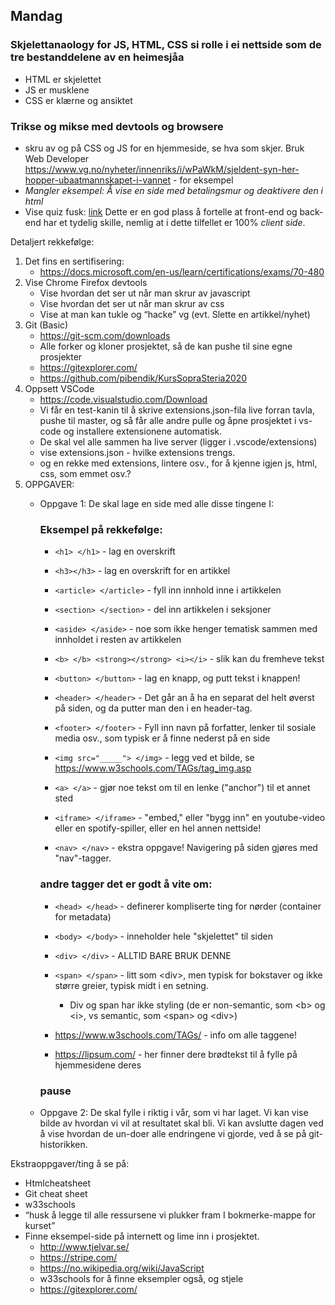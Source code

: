 ## Mandag

### Skjelettanaology for JS, HTML, CSS si rolle i ei nettside som de tre bestanddelene av en heimesjåa
* HTML er skjelettet
* JS er musklene
* CSS er klærne og ansiktet
### Trikse og mikse med devtools og browsere

- skru av og på CSS og JS for en hjemmeside, se hva som skjer.
Bruk Web Developer
  https://www.vg.no/nyheter/innenriks/i/wPaWkM/sjeldent-syn-her-hopper-ubaatmannskapet-i-vannet - for eksempel
- _Mangler eksempel: Å vise en side med betalingsmur og deaktivere den i html_
- Vise quiz fusk: [link](https://www.nrk.no/kultur/quiz_-noreg-rundt-med-forfattarar-1.15008193)
Dette er en god plass å fortelle at front-end og back-end har et tydelig skille, nemlig at i dette tilfellet er 100% _client side_.

Detaljert rekkefølge:

1. Det fins en sertifisering:
    * https://docs.microsoft.com/en-us/learn/certifications/exams/70-480
2. Vise Chrome Firefox devtools
    * Vise hvordan det ser ut når man skrur av javascript
    * Vise hvordan det ser ut når man skrur av css
    * Vise at man kan tukle og “hacke” vg (evt. Slette en artikkel/nyhet)
3. Git (Basic)
    * https://git-scm.com/downloads
    * Alle forker og kloner prosjektet, så de kan pushe til sine egne prosjekter 
    * https://gitexplorer.com/
    * https://github.com/pibendik/KursSopraSteria2020
4. Oppsett VSCode
    * https://code.visualstudio.com/Download
    * Vi får en test-kanin til å skrive extensions.json-fila live forran tavla, pushe til master, og så får alle andre pulle og åpne prosjektet i vs-code og installere extensionene automatisk.
    * De skal vel alle sammen ha live server (ligger i .vscode/extensions)
    * vise extensions.json - hvilke extensions trengs.
    * og en rekke med extensions, lintere osv., for å kjenne igjen js, html, css, som emmet osv.?
5. OPPGAVER:
    * Oppgave 1: De skal lage en side med alle disse tingene I:


        ### Eksempel på rekkefølge:
        * `<h1> </h1>` - lag en overskrift
        * `<h3></h3>` - lag en overskrift for en artikkel
        * `<article> </article>` - fyll inn innhold inne i artikkelen
        * `<section> </section>` - del inn artikkelen i seksjoner
        * `<aside> </aside>` - noe som ikke henger tematisk sammen med innholdet i resten av artikkelen
        * `<b> </b> <strong></strong> <i></i>` - slik kan du fremheve tekst
        * `<button> </button>` - lag en knapp, og putt tekst i knappen!

        * `<header> </header>` - Det går an å ha en separat del helt øverst på siden, og da putter man den i en header-tag.
        * `<footer> </footer>` - Fyll inn navn på forfatter, lenker til sosiale media osv., som typisk er å finne nederst på en side
        
        * `<img src="_____"> </img>` - legg ved et bilde, se https://www.w3schools.com/TAGs/tag_img.asp
        * `<a> </a>` - gjør noe tekst om til en lenke ("anchor") til et annet sted
        * `<iframe> </iframe>` - "embed," eller "bygg inn" en youtube-video eller en spotify-spiller, eller en hel annen nettside!
        * `<nav> </nav>` - ekstra oppgave! Navigering på siden gjøres med "nav"-tagger.

        ### andre tagger det er godt å vite om:
        * `<head> </head>` - definerer kompliserte ting for nørder (container for metadata)
        * `<body> </body>` - inneholder hele "skjelettet" til siden
        * `<div> </div>` - ALLTID BARE BRUK DENNE
        * `<span> </span>` - litt som \<div>, men typisk for bokstaver og ikke større greier, typisk midt i en setning.
            * Div og span har ikke styling (de er non-semantic, som \<b> og \<i>, vs semantic, som \<span> og \<div>)

        * https://www.w3schools.com/TAGs/ - info om alle taggene!
        * https://lipsum.com/ - her finner dere brødtekst til å fylle på hjemmesidene deres

        ### pause
       
    * Oppgave 2: De skal fylle i riktig i vår, som vi har laget.
    Vi kan vise bilde av hvordan vi vil at resultatet skal bli.
    Vi kan avslutte dagen ved å vise hvordan de un-doer alle endringene vi gjorde, ved å se på git-historikken.

Ekstraoppgaver/ting å se på:
* Htmlcheatsheet
* Git cheat sheet
* w33schools
* “husk å legge til alle ressursene vi plukker fram I bokmerke-mappe for kurset”
* Finne eksempel-side på internett og lime inn i prosjektet.
    * http://www.tjelvar.se/
    * https://stripe.com/
    * https://no.wikipedia.org/wiki/JavaScript
    * w33schools for å finne eksempler også, og stjele
    * https://gitexplorer.com/